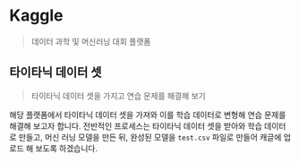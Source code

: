 # Kaggle
> 데이터 과학 및 머신러닝 대회 플랫폼

## 타이타닉 데이터 셋
> 타이타닉 데이터 셋을 가지고 연습 문제를 해결해 보기

해당 플랫폼에서 타이타닉 데이터 셋을 가져와 이를 학습 데이터로 변형해 연습 문제를 해결해 보고자 합니다. 전반적인 프로세스는 타이타닉 데이터 셋을 받아와 학습 데이터로 만들고, 머신 러닝 모델을 만든 뒤, 완성된 모델을 <code>test.csv</code> 파일로 만들어 캐글에 업로드 해 보도록 하겠습니다.
